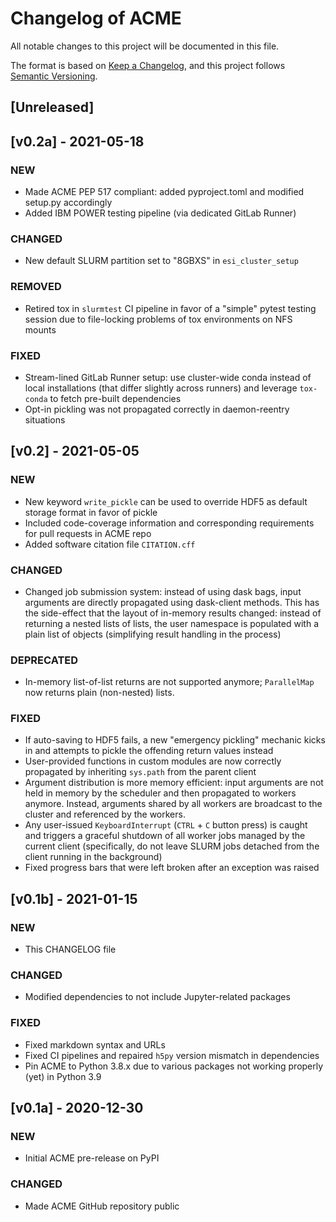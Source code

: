 # Changelog of ACME
All notable changes to this project will be documented in this file.

The format is based on [Keep a Changelog](https://keepachangelog.com/en/1.0.0/),
and this project follows [Semantic Versioning](https://semver.org/spec/v2.0.0.html).

## [Unreleased]

## [v0.2a] - 2021-05-18
### NEW
- Made ACME PEP 517 compliant: added pyproject.toml and modified setup.py
  accordingly
- Added IBM POWER testing pipeline (via dedicated GitLab Runner)

### CHANGED
- New default SLURM partition set to "8GBXS" in `esi_cluster_setup`

### REMOVED
- Retired tox in `slurmtest` CI pipeline in favor of a "simple" pytest testing
  session due to file-locking problems of tox environments on NFS mounts

### FIXED
- Stream-lined GitLab Runner setup: use cluster-wide conda instead of local
  installations (that differ slightly across runners) and leverage `tox-conda`
  to fetch pre-built dependencies
- Opt-in pickling was not propagated correctly in daemon-reentry situations

## [v0.2] - 2021-05-05
### NEW
- New keyword `write_pickle` can be used to override HDF5 as default storage
  format in favor of pickle
- Included code-coverage information and corresponding requirements for pull
  requests in ACME repo
- Added software citation file `CITATION.cff`

### CHANGED
- Changed job submission system: instead of using dask bags, input arguments
  are directly propagated using dask-client methods. This has the side-effect
  that the layout of in-memory results changed: instead of returning a nested
  lists of lists, the user namespace is populated with a plain list of objects
  (simplifying result handling in the process)

### DEPRECATED
- In-memory list-of-list returns are not supported anymore; `ParallelMap` now
  returns plain (non-nested) lists.

### FIXED
- If auto-saving to HDF5 fails, a new "emergency pickling" mechanic kicks in and
  attempts to pickle the offending return values instead
- User-provided functions in custom modules are now correctly propagated
  by inheriting `sys.path` from the parent client
- Argument distribution is more memory efficient: input arguments are not
  held in memory by the scheduler and then propagated to workers anymore.
  Instead, arguments shared by all workers are broadcast to the cluster and
  referenced by the workers.
- Any user-issued `KeyboardInterrupt` (`CTRL` + `C` button press) is caught and
  triggers a graceful shutdown of all worker jobs managed by the current client
  (specifically, do not leave SLURM jobs detached from the client running in the
  background)
- Fixed progress bars that were left broken after an exception was raised

## [v0.1b] - 2021-01-15
### NEW
- This CHANGELOG file

### CHANGED
- Modified dependencies to not include Jupyter-related packages

### FIXED
- Fixed markdown syntax and URLs
- Fixed CI pipelines and repaired `h5py` version mismatch in dependencies
- Pin ACME to Python 3.8.x due to various packages not working properly
  (yet) in Python 3.9

## [v0.1a] - 2020-12-30
### NEW
- Initial ACME pre-release on PyPI

### CHANGED
- Made ACME GitHub repository public
